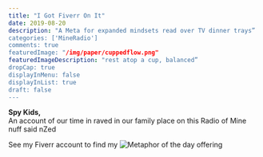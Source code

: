 ```yaml
---
title: "I Got Fiverr On It"
date: 2019-08-20
description: "A Meta for expanded mindsets read over TV dinner trays”
categories: ['MineRadio']
comments: true
featuredImage: "/img/paper/cuppedflow.png"
featuredImageDescription: "rest atop a cup, balanced”
dropCap: true
displayInMenu: false
displayInList: true
draft: false
---
```


**Spy Kids,** <br>
An account of our time in raved in our family place on this Radio of Mine nuff said nZed <br>


See my Fiverr account to find my ![Metaphor of the day](https://www.fiverr.com/s2/d233714c64?utm_source=com.google.android.apps.docs_Mobile) offering <br>
